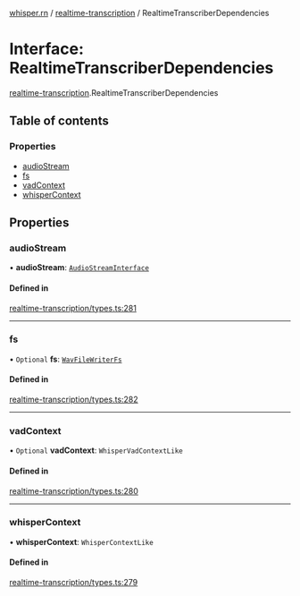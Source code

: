 [whisper.rn](../README.md) / [realtime-transcription](../modules/realtime_transcription.md) / RealtimeTranscriberDependencies

# Interface: RealtimeTranscriberDependencies

[realtime-transcription](../modules/realtime_transcription.md).RealtimeTranscriberDependencies

## Table of contents

### Properties

- [audioStream](realtime_transcription.RealtimeTranscriberDependencies.md#audiostream)
- [fs](realtime_transcription.RealtimeTranscriberDependencies.md#fs)
- [vadContext](realtime_transcription.RealtimeTranscriberDependencies.md#vadcontext)
- [whisperContext](realtime_transcription.RealtimeTranscriberDependencies.md#whispercontext)

## Properties

### audioStream

• **audioStream**: [`AudioStreamInterface`](realtime_transcription.AudioStreamInterface.md)

#### Defined in

[realtime-transcription/types.ts:281](https://github.com/mybigday/whisper.rn/blob/ee85d12/src/realtime-transcription/types.ts#L281)

___

### fs

• `Optional` **fs**: [`WavFileWriterFs`](realtime_transcription.WavFileWriterFs.md)

#### Defined in

[realtime-transcription/types.ts:282](https://github.com/mybigday/whisper.rn/blob/ee85d12/src/realtime-transcription/types.ts#L282)

___

### vadContext

• `Optional` **vadContext**: `WhisperVadContextLike`

#### Defined in

[realtime-transcription/types.ts:280](https://github.com/mybigday/whisper.rn/blob/ee85d12/src/realtime-transcription/types.ts#L280)

___

### whisperContext

• **whisperContext**: `WhisperContextLike`

#### Defined in

[realtime-transcription/types.ts:279](https://github.com/mybigday/whisper.rn/blob/ee85d12/src/realtime-transcription/types.ts#L279)
